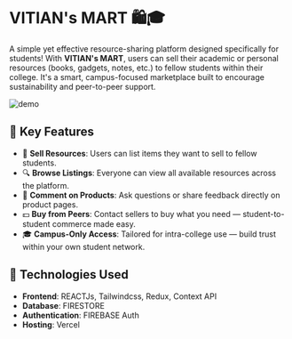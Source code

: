 # VITIAN's MART 🛍️🎓

A simple yet effective resource-sharing platform designed specifically for students! With **VITIAN's MART**, users can sell their academic or personal resources (books, gadgets, notes, etc.) to fellow students within their college. It's a smart, campus-focused marketplace built to encourage sustainability and peer-to-peer support.

![demo](https://miro.medium.com/v2/resize:fit:1100/format:webp/1*0N8CVKix7OGfBDsgh9DzrQ.gif)

## 🔑 Key Features

- 🛒 **Sell Resources**: Users can list items they want to sell to fellow students.
- 🔍 **Browse Listings**: Everyone can view all available resources across the platform.
- 💬 **Comment on Products**: Ask questions or share feedback directly on product pages.
- 💵 **Buy from Peers**: Contact sellers to buy what you need — student-to-student commerce made easy.
- 🎓 **Campus-Only Access**: Tailored for intra-college use — build trust within your own student network.

## 🚀 Technologies Used

- **Frontend**: REACTJs, Tailwindcss, Redux, Context API
- **Database**: FIRESTORE
- **Authentication**: FIREBASE Auth
- **Hosting**: Vercel
